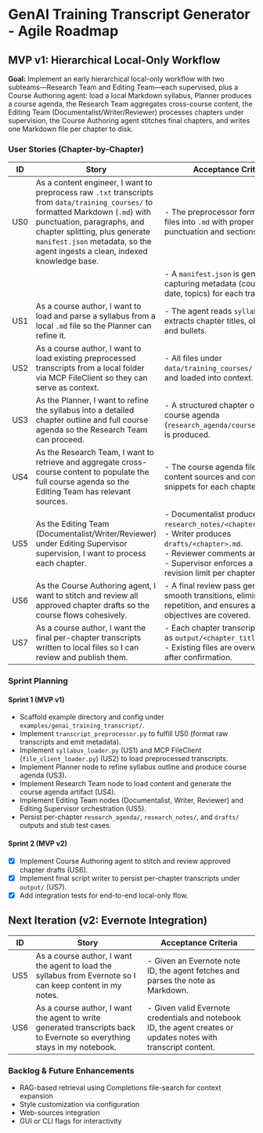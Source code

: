 # GenAI Training Transcript Generator - Agile Roadmap

## MVP v1: Hierarchical Local-Only Workflow

**Goal:** Implement an early hierarchical local-only workflow with two subteams—Research Team and Editing Team—each supervised, plus a Course Authoring agent: load a local Markdown syllabus, Planner produces a course agenda, the Research Team aggregates cross-course content, the Editing Team (Documentalist/Writer/Reviewer) processes chapters under supervision, the Course Authoring agent stitches final chapters, and writes one Markdown file per chapter to disk.

### User Stories (Chapter-by-Chapter)

| ID  | Story                                                                                                                | Acceptance Criteria                                                                                                                                                            |
|-----|----------------------------------------------------------------------------------------------------------------------|--------------------------------------------------------------------------------------------------------------------------------------------------------------------------------|
| US0 | As a content engineer, I want to preprocess raw `.txt` transcripts from `data/training_courses/` to formatted Markdown (`.md`) with punctuation, paragraphs, and chapter splitting, plus generate `manifest.json` metadata, so the agent ingests a clean, indexed knowledge base. | - The preprocessor formats all `.txt` files into `.md` with proper punctuation and sections.
|    |                                                                                                      | - A `manifest.json` is generated capturing metadata (course title, date, topics) for each transcript file.                                                                      |
| US1 | As a course author, I want to load and parse a syllabus from a local `.md` file so the Planner can refine it.        | - The agent reads `syllabus.md` and extracts chapter titles, objectives, and bullets.                                                                                           |
| US2 | As a course author, I want to load existing preprocessed transcripts from a local folder via MCP FileClient so they can serve as context. | - All files under `data/training_courses/` are listed and loaded into context.                                                                                                 |
| US3 | As the Planner, I want to refine the syllabus into a detailed chapter outline and full course agenda so the Research Team can proceed. | - A structured chapter outline and course agenda (`research_agenda/course_agenda.md`) is produced.                                                                             |
| US4 | As the Research Team, I want to retrieve and aggregate cross-course content to populate the full course agenda so the Editing Team has relevant sources. | - The course agenda file references content sources and context snippets for each chapter.                                                                                      |
| US5 | As the Editing Team (Documentalist/Writer/Reviewer) under Editing Supervisor supervision, I want to process each chapter.       | - Documentalist produces `research_notes/<chapter>.md`.<br>- Writer produces `drafts/<chapter>.md`.<br>- Reviewer comments are captured.<br>- Supervisor enforces a max-revision limit per chapter. |
| US6 | As the Course Authoring agent, I want to stitch and review all approved chapter drafts so the course flows cohesively. | - A final review pass generates smooth transitions, eliminates repetition, and ensures all syllabus objectives are covered.                                                         |
| US7 | As a course author, I want the final per-chapter transcripts written to local files so I can review and publish them. | - Each chapter transcript is saved as `output/<chapter_title>.md`.<br>- Existing files are overwritten only after confirmation.                                                      |

### Sprint Planning

#### Sprint 1 (MVP v1)
- Scaffold example directory and config under `examples/genai_training_transcript/`.
- Implement `transcript_preprocessor.py` to fulfill US0 (format raw transcripts and emit metadata).
- Implement `syllabus_loader.py` (US1) and MCP FileClient (`file_client_loader.py`) (US2) to load preprocessed transcripts.
- Implement Planner node to refine syllabus outline and produce course agenda (US3).
- Implement Research Team node to load content and generate the course agenda artifact (US4).
- Implement Editing Team nodes (Documentalist, Writer, Reviewer) and Editing Supervisor orchestration (US5).
- Persist per-chapter `research_agenda/`, `research_notes/`, and `drafts/` outputs and stub test cases.

#### Sprint 2 (MVP v2)
- [x] Implement Course Authoring agent to stitch and review approved chapter drafts (US6).
- [x] Implement final script writer to persist per-chapter transcripts under `output/` (US7).
- [x] Add integration tests for end-to-end local-only flow.

## Next Iteration (v2: Evernote Integration)

| ID  | Story                                                                                                     | Acceptance Criteria                                                                               |
|-----|-----------------------------------------------------------------------------------------------------------|---------------------------------------------------------------------------------------------------|
| US5 | As a course author, I want the agent to load the syllabus from Evernote so I can keep content in my notes. | - Given an Evernote note ID, the agent fetches and parses the note as Markdown.                   |
| US6 | As a course author, I want the agent to write generated transcripts back to Evernote so everything stays in my notebook. | - Given valid Evernote credentials and notebook ID, the agent creates or updates notes with transcript content. |

### Backlog & Future Enhancements

- RAG-based retrieval using Completions file-search for context expansion
- Style customization via configuration
- Web-sources integration
- GUI or CLI flags for interactivity